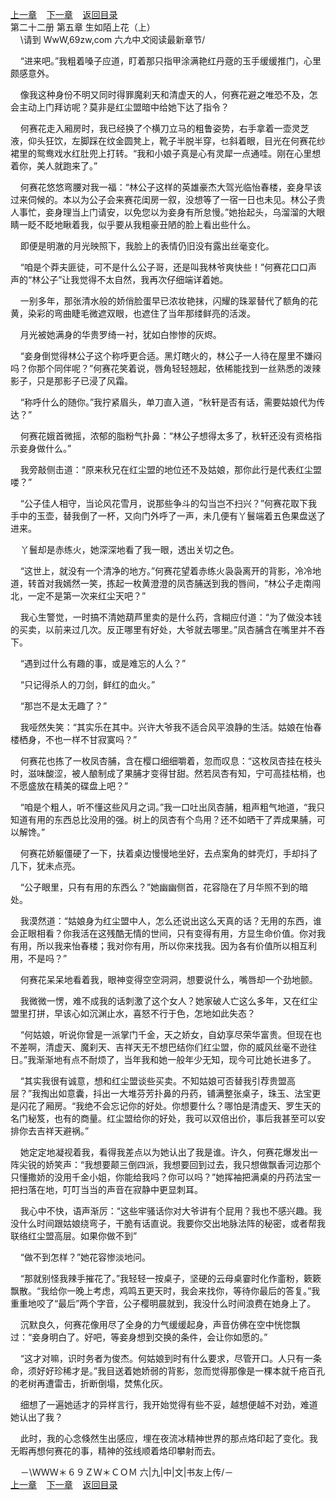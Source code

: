 
[上一章](https://github.com/xiaominghe2014/spider_book/blob/master/book/知北游/第268章.md)&nbsp;&nbsp;&nbsp;&nbsp;[下一章](https://github.com/xiaominghe2014/spider_book/blob/master/book/知北游/第270章.md)&nbsp;&nbsp;&nbsp;&nbsp;[返回目录](https://github.com/xiaominghe2014/spider_book/blob/master/book/知北游/README.md)
<br /> 第二十二册 第五章 生如陌上花（上）<br />
        \请到 WwW,69zw,com 六*九*中*文*阅读最新章节/

    “进来吧。”我粗着嗓子应道，盯着那只指甲涂满艳红丹蔲的玉手缓缓推门，心里颇感意外。

    像我这种身份不明又同时得罪魔刹天和清虚天的人，何赛花避之唯恐不及，怎会主动上门拜访呢？莫非是红尘盟暗中给她下达了指令？

    何赛花走入厢房时，我已经换了个横刀立马的粗鲁姿势，右手拿着一壶灵芝液，仰头狂饮，左脚踩在纹金圆凳上，靴子半脱半穿，乜斜着眼，目光在何赛花纱裙里的鸳鸯戏水红肚兜上打转。“我和小娘子真是心有灵犀一点通哇。刚在心里想着你，美人就跑来了。”

    何赛花悠悠弯腰对我一福：“林公子这样的英雄豪杰大驾光临怡春楼，妾身早该过来伺候的。本以为公子会来赛花闺房一叙，没想等了一宿一日也未见。林公子贵人事忙，妾身理当上门请安，以免您以为妾身有所怠慢。”她抬起头，乌溜溜的大眼睛一眨不眨地瞅着我，似乎要从我粗豪丑陋的脸上看出些什么。

    即便是明澈的月光映照下，我脸上的表情仍旧没有露出丝毫变化。

    “咱是个莽夫匪徒，可不是什么公子哥，还是叫我林爷爽快些！”何赛花口口声声的“林公子”让我觉得不太自然，我再次仔细端详着她。

    一别多年，那张清水般的娇俏脸蛋早已浓妆艳抹，闪耀的珠翠替代了额角的花黄，染彩的弯曲睫毛微遮双眼，也遮住了当年那缕鲜亮的活泼。

    月光被她满身的华贵罗绮一衬，犹如白惨惨的灰烬。

    “妾身倒觉得林公子这个称呼更合适。黑灯瞎火的，林公子一人待在屋里不嫌闷吗？你那个同伴呢？”何赛花笑着说，唇角轻轻翘起，依稀能找到一丝熟悉的泼辣影子，只是那影子已浸了风霜。

    “称呼什么的随你。”我拧紧眉头，单刀直入道，“秋轩是否有话，需要姑娘代为传达？”

    何赛花娥首微摇，浓郁的脂粉气扑鼻：“林公子想得太多了，秋轩还没有资格指示妾身做什么。”

    我旁敲侧击道：“原来秋兄在红尘盟的地位还不及姑娘，那你此行是代表红尘盟喽？”

    “公子佳人相守，当论风花雪月，说那些争斗的勾当岂不扫兴？”何赛花取下我手中的玉壶，替我倒了一杯，又向门外呼了一声，未几便有丫鬟端着五色果盘送了进来。

    丫鬟却是赤练火，她深深地看了我一眼，透出关切之色。

    “这世上，就没有一个清净的地方。”何赛花望着赤练火袅袅离开的背影，冷冷地道，转首对我嫣然一笑，拣起一枚黄澄澄的凤杏脯送到我的唇间，“林公子走南闯北，一定不是第一次来红尘天吧？”

    我心生警觉，一时搞不清她葫芦里卖的是什么药，含糊应付道：“为了做没本钱的买卖，以前来过几次。反正哪里有好处，大爷就去哪里。”凤杏脯含在嘴里并不吞下。

    “遇到过什么有趣的事，或是难忘的人么？”

    “只记得杀人的刀剑，鲜红的血火。”

    “那岂不是太无趣了？”

    我哑然失笑：“其实乐在其中。兴许大爷我不适合风平浪静的生活。姑娘在怡春楼栖身，不也一样不甘寂寞吗？”

    何赛花也拣了一枚凤杏脯，含在樱口细细嚼着，忽而叹息：“这枚凤杏挂在枝头时，滋味酸涩，被人酿制成了果脯才变得甘甜。然若凤杏有知，宁可高挂枯梢，也不愿盛放在精美的碟盘上吧？”

    “咱是个粗人，听不懂这些风月之词。”我一口吐出凤杏脯，粗声粗气地道，“我只知道有用的东西总比没用的强。树上的凤杏有个鸟用？还不如晒干了弄成果脯，可以解馋。”

    何赛花娇躯僵硬了一下，扶着桌边慢慢地坐好，去点案角的蚌壳灯，手却抖了几下，犹未点亮。

    “公子眼里，只有有用的东西么？”她幽幽侧首，花容隐在了月华照不到的暗处。

    我漠然道：“姑娘身为红尘盟中人，怎么还说出这么天真的话？无用的东西，谁会正眼相看？你我活在这残酷无情的世间，只有变得有用，方显生命价值。你对我有用，所以我来怡春楼；我对你有用，所以你来找我。因为各有价值所以相互利用，不是吗？”

    何赛花呆呆地看着我，眼神变得空空洞洞，想要说什么，嘴唇却一个劲地颤。

    我微微一愣，难不成我的话刺激了这个女人？她家破人亡这么多年，又在红尘盟里打拼，早该心如沉渊止水，喜怒不行于色，怎地如此失态？

    “何姑娘，听说你曾是一派掌门千金，天之娇女，自幼享尽荣华富贵。但现在也不差啊，清虚天、魔刹天、吉祥天无不想巴结你们红尘盟，你的威风丝毫不逊往日。”我渐渐地有点不耐烦了，当年我和她一般年少无知，现今可比她长进多了。

    “其实我很有诚意，想和红尘盟谈些买卖。不知姑娘可否替我引荐贵盟高层？”我掏出如意囊，抖出一大堆芬芳扑鼻的丹药，铺满整张桌子，珠玉、法宝更是闪花了厢房。“我绝不会忘记你的好处。你想要什么？哪怕是清虚天、罗生天的名门秘笈，也有的商量。红尘盟给你的好处，我可以双倍出价，事后我甚至可以安排你去吉祥天避祸。”

    她定定地凝视着我，看得我差点以为她认出了我是谁。许久，何赛花爆发出一阵尖锐的娇笑声：“我想要颠三倒四派，我想要回到过去，我只想做飘香河边那个只懂撒娇的没用千金小姐，你能给我吗？你可以吗？”她挥袖把满桌的丹药法宝一把扫落在地，叮叮当当的声音在寂静中更显刺耳。

    我心中不快，语声渐厉：“这些牢骚话你对大爷讲有个屁用？我也不感兴趣。我没什么时间跟姑娘绕弯子，干脆有话直说。我要你交出地脉法阵的秘密，或者帮我联络红尘盟高层。如果你做不到”

    “做不到怎样？”她花容惨淡地问。

    “那就别怪我辣手摧花了。”我轻轻一按桌子，坚硬的云母桌霎时化作齑粉，簌簌飘散。“我给你一晚上考虑，鸡鸣五更天时，我会来找你，等待你最后的答复。”我重重地咬了“最后”两个字音，公子樱明晨就到，我没什么时间浪费在她身上了。

    沉默良久，何赛花像用尽了全身的力气缓缓起身，声音仿佛在空中恍惚飘过：“妾身明白了。好吧，等妾身想到交换的条件，会让你如愿的。”

    “这才对嘛，识时务者为俊杰。何姑娘到时有什么要求，尽管开口。人只有一条命，须好好珍稀才是。”我目送着她娇弱的背影，忽而觉得那像是一棵本就千疮百孔的老树再遭雷击，折断倒塌，焚焦化灰。

    细想了一遍她适才的异样言行，我开始觉得有些不妥，越想便越不对劲，难道她认出了我？

    此时，我的心念倏然生出感应，埋在夜流冰精神世界的那点烙印起了变化。我无暇再想何赛花的事，精神的弦线顺着烙印攀射而去。

    －\ＷＷＷ＊６９ＺＷ＊ＣＯＭ 六|九|中|文|书友上传/－
  <br />
[上一章](https://github.com/xiaominghe2014/spider_book/blob/master/book/知北游/第268章.md)&nbsp;&nbsp;&nbsp;&nbsp;[下一章](https://github.com/xiaominghe2014/spider_book/blob/master/book/知北游/第270章.md)&nbsp;&nbsp;&nbsp;&nbsp;[返回目录](https://github.com/xiaominghe2014/spider_book/blob/master/book/知北游/README.md)
